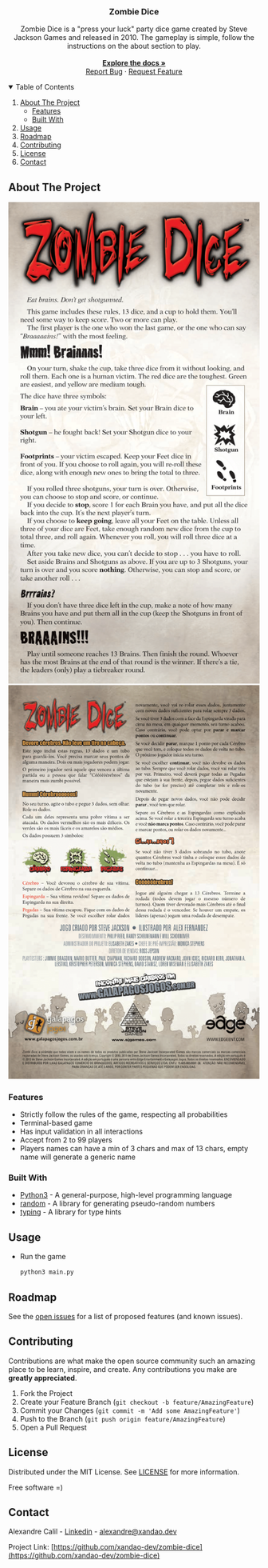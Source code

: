 <br />
<p align="center">
  <h3 align="center">Zombie Dice</h3>

  <p align="center">
    Zombie Dice is a "press your luck" party dice game created by Steve Jackson Games and released in 2010.
	The gameplay is simple, follow the instructions on the about section to play.
    <br />
	  <br />
    <a href="https://github.com/xandao-dev/zombie-dice"><strong>Explore the docs »</strong></a>
    <br />
    <a href="https://github.com/xandao-dev/zombie-dice/issue">Report Bug</a>
    ·
    <a href="https://github.com/xandao-dev/zombie-dice/issues">Request Feature</a>
  </p>
</p>


<!-- TABLE OF CONTENTS -->
<details open="open">
  <summary>Table of Contents</summary>
  <ol>
    <li>
      <a href="#about-the-project">About The Project</a>
      <ul>
        <li><a href="#features">Features</a></li>
        <li><a href="#built-with">Built With</a></li>
      </ul>
    </li>
    <li><a href="#usage">Usage</a></li>
    <li><a href="#roadmap">Roadmap</a></li>
    <li><a href="#contributing">Contributing</a></li>
    <li><a href="#license">License</a></li>
    <li><a href="#contact">Contact</a></li>
  </ol>
</details>


<!-- ABOUT THE PROJECT -->
## About The Project

<div align="center">
  <a href="https://github.com/xandao-dev/zombie-dice">
    <img src="images/rules.png" alt="Zombie Dice Rules">
	<img src="images/rules-ptbr.png" alt="Zombie Dice Rules PT-BR">
  </a>
</div>

### Features

* Strictly follow the rules of the game, respecting all probabilities
* Terminal-based game
* Has input validation in all interactions
* Accept from 2 to 99 players
* Players names can have a min of 3 chars and max of 13 chars, empty name will generate a generic name

### Built With

* [Python3](https://www.python.org/) - A general-purpose, high-level programming language
* [random](https://docs.python.org/3/library/random.html) - A library for generating pseudo-random numbers
* [typing](https://docs.python.org/3/library/typing.html) - A library for type hints

<!-- USAGE EXAMPLES -->
## Usage

* Run the game

	```sh
  python3 main.py
  ```

<!-- ROADMAP -->
## Roadmap

See the [open issues](https://github.com/xandao-dev/zombie-dice/issues) for a list of proposed features (and known issues).


<!-- CONTRIBUTING -->
## Contributing

Contributions are what make the open source community such an amazing place to be learn, inspire, and create. Any contributions you make are **greatly appreciated**.

1. Fork the Project
2. Create your Feature Branch (`git checkout -b feature/AmazingFeature`)
3. Commit your Changes (`git commit -m 'Add some AmazingFeature'`)
4. Push to the Branch (`git push origin feature/AmazingFeature`)
5. Open a Pull Request

<!-- LICENSE -->
## License

Distributed under the MIT License. See [LICENSE](./LICENSE.md) for more information.

Free software =)


<!-- CONTACT -->
## Contact

Alexandre Calil - [Linkedin](https://www.linkedin.com/in/xandao-dev/) - [alexandre@xandao.dev](mailto:alexandre@xandao.dev)

Project Link: [https://github.com/xandao-dev/zombie-dice](https://github.com/xandao-dev/zombie-dice)
